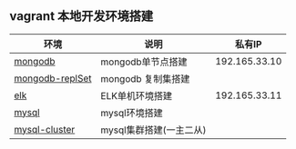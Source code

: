 ## vagrant 本地开发环境搭建

| 环境 | 说明 |私有IP|
|---|---|---|
|[mongodb](./mongodb)|mongodb单节点搭建|192.165.33.10|
|[mongodb-replSet](./mongodb-replset)|mongodb 复制集搭建||
|[elk](./elk)|ELK单机环境搭建|192.165.33.11|
|[mysql](./mysql)|mysql环境搭建||
|[mysql-cluster](./mysql-cluster)|mysql集群搭建(一主二从)||